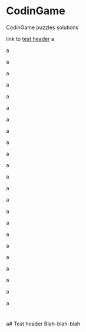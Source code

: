 # CodinGame
CodinGame puzzles solutions

link to [test header](#Test-header)
a

a

a

a

a

a

a

a

a

a

a

a

a

a

a

a

a

a

a

a

a

a

a

a

#
a# Test header
Blah-blah-blah
